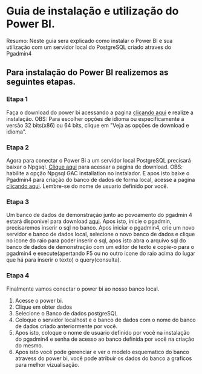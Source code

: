 # Guia de instalação e utilização do Power BI.

Resumo: Neste guia sera explicado como instalar o Power BI e sua utilização com um servidor local do PostgreSQL criado atraves do Pgadmin4

## Para instalação do Power BI realizemos as seguintes etapas.

### Etapa 1

Faça o download do power bi acessando a pagina [clicando aqui](https://powerbi.microsoft.com/pt-br/desktop/) e realize a instalação.
OBS: Para escolher opções de idioma ou especificamente a versão 32 bits(x86) ou 64 bits, clique em "Veja as opções de download e idioma".

### Etapa 2

Agora para conectar o Power Bi a um servidor local PostgreSQL precisará baixar o Npgsql. [Clique aqui](https://github.com/npgsql/Npgsql/releases) para acessar a pagina de download.
OBS: habilite a opção Npgsql GAC installation no instalador. E apos isto baixe o Pgadmin4 para criação do banco de dados de forma local, acesse a pagina [clicando aqui](https://www.pgadmin.org/download/).
Lembre-se do nome de usuario definido por você.

### Etapa 3

Um banco de dados de demonstração junto ao povoamento do pgadmin 4 estará disponivel para download [aqui](http://0.0.0.0). Apos isto, inicie o pgadmin, precisaremos inserir o sql no banco.
Apos iniciar o pgadmin4, crie um novo servidor e banco de dados local, selecione o novo banco de dados e clique no icone do raio para poder inserir o sql, apos isto abra o arquivo sql do banco de dados de demonstração com um editor de texto e copie-o para o
pgadmin4 e execute(apertando F5 ou no outro icone do raio acima do lugar que há para inserir o texto) o query(consulta).

### Etapa 4

Finalmente vamos conectar o power bi ao nosso banco local.

1. Acesse o power bi.
2. Clique em obter dados
3. Selecione o Banco de dados postgreSQL
4. Coloque o servidor localhost e o banco de dados com o nome do banco de dados criado anteriormente por você.
5. Apos isto, coloque o nome de usuario definido por você na instalação do pgadmin4 e senha de acesso ao banco
 definida por você na criação do mesmo.
6. Apos isto você pode gerenciar e ver o modelo esquematico do banco atravess do power bi, você pode atribuir os dados do banco a graficos para melhor vizualisação.

